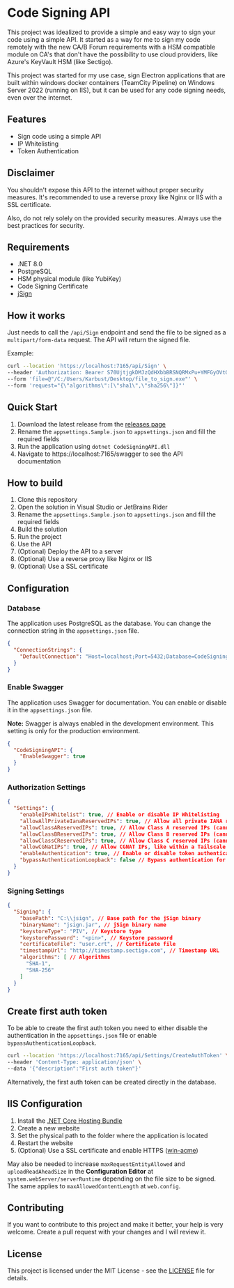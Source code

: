 ﻿# Code Signing API

This project was idealized to provide a simple and easy way to sign your code using a simple API. It started as a way for me to sign my code remotely with the new CA/B Forum requirements with a HSM compatible module on CA's that don't have the possibility to use cloud providers, like Azure's KeyVault HSM (like Sectigo).

This project was started for my use case, sign Electron applications that are built within windows docker containers (TeamCity Pipeline) on Windows Server 2022 (running on IIS), but it can be used for any code signing needs, even over the internet.

## Features

* Sign code using a simple API
* IP Whitelisting
* Token Authentication

## Disclaimer

You shouldn't expose this API to the internet without proper security measures. It's recommended to use a reverse proxy like Nginx or IIS with a SSL certificate.

Also, do not rely solely on the provided security measures. Always use the best practices for security.

## Requirements

- .NET 8.0
- PostgreSQL
- HSM physical module (like YubiKey)
- Code Signing Certificate
- [jSign](https://github.com/ebourg/jsign)

## How it works

Just needs to call the `/api/Sign` endpoint and send the file to be signed as a `multipart/form-data` request. The API will return the signed file.

Example:
```bash
curl --location 'https://localhost:7165/api/Sign' \
--header 'Authorization: Bearer S70UjtjgkDMJzQdHXbbBRSNQRMxPu+YMFGyOVtOzufk=' \
--form 'file=@"/C:/Users/Karbust/Desktop/file_to_sign.exe"' \
--form 'request="{\"algorithms\":[\"sha1\",\"sha256\"]}"'
```

## Quick Start

1. Download the latest release from the [releases page](https://github.com/Karbust/CodeSigningAPI/releases)
2. Rename the `appsettings.Sample.json` to `appsettings.json` and fill the required fields
3. Run the application using `dotnet CodeSigningAPI.dll`
4. Navigate to https://localhost:7165/swagger to see the API documentation

## How to build

1. Clone this repository
2. Open the solution in Visual Studio or JetBrains Rider
3. Rename the `appsettings.Sample.json` to `appsettings.json` and fill the required fields
4. Build the solution
5. Run the project
6. Use the API
7. (Optional) Deploy the API to a server
8. (Optional) Use a reverse proxy like Nginx or IIS
9. (Optional) Use a SSL certificate

## Configuration

### Database

The application uses PostgreSQL as the database. You can change the connection string in the `appsettings.json` file.

```json
{
  "ConnectionStrings": {
    "DefaultConnection": "Host=localhost;Port=5432;Database=CodeSigningAPI;Username=postgres;Password=postgres"
  }
}
```

### Enable Swagger

The application uses Swagger for documentation. You can enable or disable it in the `appsettings.json` file.

**Note:** Swagger is always enabled in the development environment. This setting is only for the production environment.

```json
{
  "CodeSigningAPI": {
    "EnableSwagger": true
  }
}
```

### Authorization Settings

```json
{
  "Settings": {
    "enableIPsWhitelist": true, // Enable or disable IP Whitelisting
    "allowAllPrivateIanaReservedIPs": true, // Allow all private IANA reserved IPs (class A, B and C)
    "allowClassAReservedIPs": true, // Allow Class A reserved IPs (cannot be false if allowAllPrivateIanaReservedIPs is true)
    "allowClassBReservedIPs": true, // Allow Class B reserved IPs (cannot be false if allowAllPrivateIanaReservedIPs is true)
    "allowClassCReservedIPs": true, // Allow Class C reserved IPs (cannot be false if allowAllPrivateIanaReservedIPs is true)
    "allowCGNatIPs": true, // Allow CGNAT IPs, like within a Tailscale network
    "enableAuthentication": true, // Enable or disable token authentication
    "bypassAuthenticationLoopback": false // Bypass authentication for loopback requests
  }
}
```

### Signing Settings

```json
{
  "Signing": {
    "basePath": "C:\\jsign", // Base path for the jSign binary
    "binaryName": "jsign.jar", // jSign binary name
    "keystoreType": "PIV", // Keystore type
    "keystorePassword": "<pin>", // Keystore password
    "certificateFile": "user.crt", // Certificate file
    "timestampUrl": "http://timestamp.sectigo.com", // Timestamp URL
    "algorithms": [ // Algorithms
      "SHA-1",
      "SHA-256"
    ]
  }
}
```

## Create first auth token

To be able to create the first auth token you need to either disable the authentication in the `appsettings.json` file or enable `bypassAuthenticationLoopback`.

```bash
curl --location 'https://localhost:7165/api/Settings/CreateAuthToken' \
--header 'Content-Type: application/json' \
--data '{"description":"First auth token"}'
```

Alternatively, the first auth token can be created directly in the database.

## IIS Configuration

1. Install the [.NET Core Hosting Bundle](https://dotnet.microsoft.com/download/dotnet/8.0)
2. Create a new website
3. Set the physical path to the folder where the application is located
4. Restart the website
5. (Optional) Use a SSL certificate and enable HTTPS ([win-acme](https://www.win-acme.com))

May also be needed to increase `maxRequestEntityAllowed` and `uploadReadAheadSize` in the **Configuration Editor** at `system.webServer/serverRuntime` depending on the file size to be signed.
The same applies to `maxAllowedContentLength` at `web.config`.

## Contributing

If you want to contribute to this project and make it better, your help is very welcome. Create a pull request with your changes and I will review it.

## License

This project is licensed under the MIT License - see the [LICENSE](LICENSE.md) file for details.
